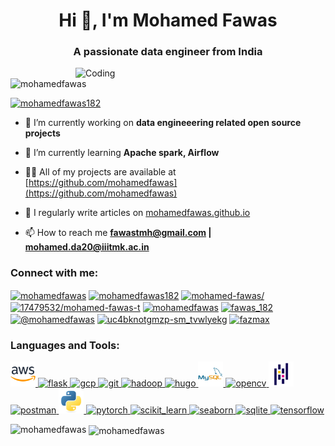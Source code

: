 <h1 align="center">Hi 👋, I'm Mohamed Fawas</h1>
<h3 align="center">A passionate data engineer from India</h3>
<img align="right" alt="Coding" width="400" src="https://camo.githubusercontent.com/0566e9e876b72de261ac0af697319bfeff72682acde05daac0d5760b548cfc9d/68747470733a2f2f692e70696e696d672e636f6d2f6f726967696e616c732f36382f66332f66662f36386633666638646463313639396636323334616265653465316435386464392e676966">

<p align="left"> <img src="https://komarev.com/ghpvc/?username=mohamedfawas&label=Profile%20views&color=0e75b6&style=flat" alt="mohamedfawas" /> </p>

<p align="left"> <a href="https://twitter.com/mohamedfawas182" target="blank"><img src="https://img.shields.io/twitter/follow/mohamedfawas182?logo=twitter&style=for-the-badge" alt="mohamedfawas182" /></a> </p>

- 🔭 I’m currently working on **data  engineeering related open source projects**

- 🌱 I’m currently learning **Apache spark, Airflow**

- 👨‍💻 All of my projects are available at [https://github.com/mohamedfawas](https://github.com/mohamedfawas)

- 📝 I regularly write articles on [mohamedfawas.github.io](mohamedfawas.in)

- 📫 How to reach me **fawastmh@gmail.com | mohamed.da20@iiitmk.ac.in**

<h3 align="left">Connect with me:</h3>
<p align="left">
<a href="https://dev.to/mohamedfawas" target="blank"><img align="center" src="https://raw.githubusercontent.com/rahuldkjain/github-profile-readme-generator/master/src/images/icons/Social/devto.svg" alt="mohamedfawas" height="30" width="40" /></a>
<a href="https://twitter.com/mohamedfawas182" target="blank"><img align="center" src="https://raw.githubusercontent.com/rahuldkjain/github-profile-readme-generator/master/src/images/icons/Social/twitter.svg" alt="mohamedfawas182" height="30" width="40" /></a>
<a href="https://linkedin.com/in/mohamed-fawas/" target="blank"><img align="center" src="https://raw.githubusercontent.com/rahuldkjain/github-profile-readme-generator/master/src/images/icons/Social/linked-in-alt.svg" alt="mohamed-fawas/" height="30" width="40" /></a>
<a href="https://stackoverflow.com/users/17479532/mohamed-fawas-t" target="blank"><img align="center" src="https://raw.githubusercontent.com/rahuldkjain/github-profile-readme-generator/master/src/images/icons/Social/stack-overflow.svg" alt="17479532/mohamed-fawas-t" height="30" width="40" /></a>
<a href="https://kaggle.com/mohamedfawas" target="blank"><img align="center" src="https://raw.githubusercontent.com/rahuldkjain/github-profile-readme-generator/master/src/images/icons/Social/kaggle.svg" alt="mohamedfawas" height="30" width="40" /></a>
<a href="https://instagram.com/fawas_182" target="blank"><img align="center" src="https://raw.githubusercontent.com/rahuldkjain/github-profile-readme-generator/master/src/images/icons/Social/instagram.svg" alt="fawas_182" height="30" width="40" /></a>
<a href="https://medium.com/@mohamedfawas" target="blank"><img align="center" src="https://raw.githubusercontent.com/rahuldkjain/github-profile-readme-generator/master/src/images/icons/Social/medium.svg" alt="@mohamedfawas" height="30" width="40" /></a>
<a href="https://www.youtube.com/c/uc4bknotgmzp-sm_tvwlyekg" target="blank"><img align="center" src="https://raw.githubusercontent.com/rahuldkjain/github-profile-readme-generator/master/src/images/icons/Social/youtube.svg" alt="uc4bknotgmzp-sm_tvwlyekg" height="30" width="40" /></a>
<a href="https://www.hackerrank.com/fazmax" target="blank"><img align="center" src="https://raw.githubusercontent.com/rahuldkjain/github-profile-readme-generator/master/src/images/icons/Social/hackerrank.svg" alt="fazmax" height="30" width="40" /></a>
</p>

<h3 align="left">Languages and Tools:</h3>
<p align="left"> <a href="https://aws.amazon.com" target="_blank" rel="noreferrer"> <img src="https://raw.githubusercontent.com/devicons/devicon/master/icons/amazonwebservices/amazonwebservices-original-wordmark.svg" alt="aws" width="40" height="40"/> </a> <a href="https://flask.palletsprojects.com/" target="_blank" rel="noreferrer"> <img src="https://www.vectorlogo.zone/logos/pocoo_flask/pocoo_flask-icon.svg" alt="flask" width="40" height="40"/> </a> <a href="https://cloud.google.com" target="_blank" rel="noreferrer"> <img src="https://www.vectorlogo.zone/logos/google_cloud/google_cloud-icon.svg" alt="gcp" width="40" height="40"/> </a> <a href="https://git-scm.com/" target="_blank" rel="noreferrer"> <img src="https://www.vectorlogo.zone/logos/git-scm/git-scm-icon.svg" alt="git" width="40" height="40"/> </a> <a href="https://hadoop.apache.org/" target="_blank" rel="noreferrer"> <img src="https://www.vectorlogo.zone/logos/apache_hadoop/apache_hadoop-icon.svg" alt="hadoop" width="40" height="40"/> </a> <a href="https://gohugo.io/" target="_blank" rel="noreferrer"> <img src="https://api.iconify.design/logos-hugo.svg" alt="hugo" width="40" height="40"/> </a> <a href="https://www.mysql.com/" target="_blank" rel="noreferrer"> <img src="https://raw.githubusercontent.com/devicons/devicon/master/icons/mysql/mysql-original-wordmark.svg" alt="mysql" width="40" height="40"/> </a> <a href="https://opencv.org/" target="_blank" rel="noreferrer"> <img src="https://www.vectorlogo.zone/logos/opencv/opencv-icon.svg" alt="opencv" width="40" height="40"/> </a> <a href="https://pandas.pydata.org/" target="_blank" rel="noreferrer"> <img src="https://raw.githubusercontent.com/devicons/devicon/2ae2a900d2f041da66e950e4d48052658d850630/icons/pandas/pandas-original.svg" alt="pandas" width="40" height="40"/> </a> <a href="https://postman.com" target="_blank" rel="noreferrer"> <img src="https://www.vectorlogo.zone/logos/getpostman/getpostman-icon.svg" alt="postman" width="40" height="40"/> </a> <a href="https://www.python.org" target="_blank" rel="noreferrer"> <img src="https://raw.githubusercontent.com/devicons/devicon/master/icons/python/python-original.svg" alt="python" width="40" height="40"/> </a> <a href="https://pytorch.org/" target="_blank" rel="noreferrer"> <img src="https://www.vectorlogo.zone/logos/pytorch/pytorch-icon.svg" alt="pytorch" width="40" height="40"/> </a> <a href="https://scikit-learn.org/" target="_blank" rel="noreferrer"> <img src="https://upload.wikimedia.org/wikipedia/commons/0/05/Scikit_learn_logo_small.svg" alt="scikit_learn" width="40" height="40"/> </a> <a href="https://seaborn.pydata.org/" target="_blank" rel="noreferrer"> <img src="https://seaborn.pydata.org/_images/logo-mark-lightbg.svg" alt="seaborn" width="40" height="40"/> </a> <a href="https://www.sqlite.org/" target="_blank" rel="noreferrer"> <img src="https://www.vectorlogo.zone/logos/sqlite/sqlite-icon.svg" alt="sqlite" width="40" height="40"/> </a> <a href="https://www.tensorflow.org" target="_blank" rel="noreferrer"> <img src="https://www.vectorlogo.zone/logos/tensorflow/tensorflow-icon.svg" alt="tensorflow" width="40" height="40"/> </a> </p>

<p><img align="left" src="https://github-readme-stats.vercel.app/api/top-langs?username=mohamedfawas&show_icons=true&locale=en&layout=compact" alt="mohamedfawas" /></p>

<p>&nbsp;<img align="center" src="https://github-readme-stats.vercel.app/api?username=mohamedfawas&show_icons=true&locale=en" alt="mohamedfawas" /></p>

